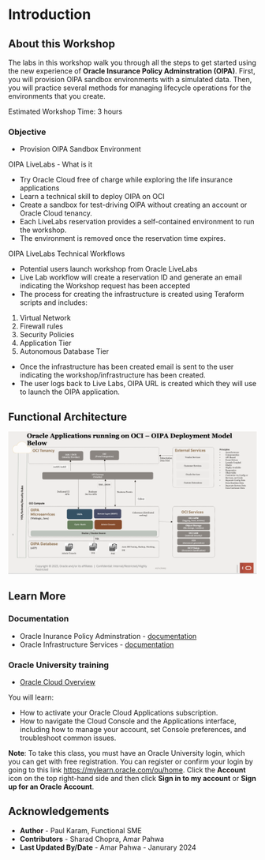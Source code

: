 # Introduction

## About this Workshop

The labs in this workshop walk you through all the steps to get started using the new experience of **Oracle Insurance Policy Adminstration (OIPA)**. First, you will provision OIPA sandbox environments with a simulated data. Then, you will practice several methods for managing lifecycle operations for the environments that you create.

Estimated Workshop Time: 3 hours 

### Objective
* Provision OIPA Sandbox Environment

OIPA LiveLabs - What is it
* Try Oracle Cloud free of charge while exploring the life insurance applications
* Learn a technical skill to deploy OIPA on OCI
* Create a sandbox for test-driving OIPA without creating an account or Oracle Cloud tenancy. 
* Each LiveLabs reservation provides a self-contained environment to run the workshop. 
* The environment is removed once the reservation time expires.

OIPA LiveLabs Technical Workflows

* Potential users launch workshop from Oracle LiveLabs
* Live Lab workflow will create a reservation ID and generate an email indicating the Workshop request has been accepted
* The process for creating the infrastructure is created using Teraform scripts and includes:
1. Virtual Network
2. Firewall rules
3. Security Policies
4. Application Tier
5. Autonomous Database Tier
* Once the infrastructure has been created email is sent to the user indicating the workshop/infrastructure has been created.
* The user logs back to Live Labs, OIPA URL is created which they will use to launch the OIPA application.



## Functional Architecture

![Functional Architecture](./images/FunctionalArchitecture.png)



## Learn More

###  Documentation
- Oracle Inurance Policy Adminstration - [documentation](https://www.oracle.com/financial-services/insurance/life-annuity)
- Oracle Infrastructure Services - [documentation](https://docs.oracle.com/en-us/iaas/Content/services.htm)

### Oracle University training

- [Oracle Cloud Overview](https://mylearn.oracle.com/ou/learning-path/oracle-cloud-overview/115954)



You will learn:
- How to activate your Oracle Cloud Applications subscription.
- How to navigate the Cloud Console and the Applications interface, including how to manage your account, set Console preferences, and troubleshoot common issues.


**Note**: To take this class, you must have an Oracle University login, which you can get with free registration. You can register or confirm your login by going to this link https://mylearn.oracle.com/ou/home. Click the **Account** icon on the top right-hand side and then click **Sign in to my account** or **Sign up for an Oracle Account**.

## Acknowledgements
* **Author** - Paul Karam, Functional SME
* **Contributors** -  Sharad Chopra, Amar Pahwa
* **Last Updated By/Date** - Amar Pahwa - Janurary 2024